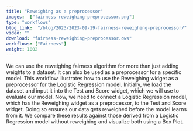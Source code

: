 ```yaml
---
title: "Reweighing as a preprocessor"
images:  ["fairness-reweighing-preprocessor.png"]
type: "workflows"
blog_link:  "/blog/2023/2023-09-19-fairness-reweighing-preprocessor/"
video: ""
download: "fairness-reweighing-preprocessor.ows"
workflows: ["Fairness"]
weight: 1002
---
```


We can use the reweighing fairness algorithm for more than just adding weights to a dataset. It can also be used as a preprocessor for a specific model. This workflow illustrates how to use the Reweighing widget as a preprocessor for the Logistic Regression model. Initially, we load the dataset and input it into the Test and Score widget, which we will use to evaluate our model. Now, we need to connect a Logistic Regression model, which has the Reweighing widget as a preprocessor, to the Test and Score widget. Doing so ensures our data gets reweighed before the model learns from it. We compare these results against those derived from a Logistic Regression model without reweighing and visualize both using a Box Plot.